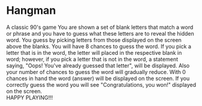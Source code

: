 # Hangman
A classic 90's game
You are shown a set of blank letters that match a word or phrase and you have to guess what these letters are to reveal the hidden word. You guess by picking letters from those displayed on the screen above the blanks. You will have 8 chances to guess the word. If you pick a letter that is in the word, the letter will placed in the respective blank in word; however, if you pick a letter that is not in the word, a statement saying, "Oops! You've already guessed that letter", will be displayed. Also your number of chances to guess the word will gradually reduce. With 0 chances in hand the word (answer) will be displayed on the screen. If you correctly guess the word you will see "Congratulations, you won!" displayed on the screen. <br>
HAPPY PLAYING!!!
